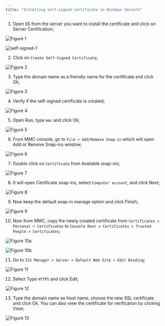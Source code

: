 ```yaml
---
title: "Installing self-signed certificate in Windows Servers"
---
```


1. Open IIS from the server you want to install the certificate and click on Server Certification;

![Figure 1](http://ntrezowan.github.com/images/self-signed-1.png)

![self-signed-1](self-signed-1.png)

2. Click on `Create Self-Signed Certificate`;

![Figure 2](http://ntrezowan.github.com/images/self-signed-2.png)

3. Type the domain name as a friendly name for the certificate and click Ok;

![Figure 3](http://ntrezowan.github.com/images/self-signed-3.png)

4. Verify if the self-signed certificate is created;

![Figure 4](http://ntrezowan.github.com/images/self-signed-4.png)

5. Open Run, type `mmc` and click Ok;

![Figure 5](http://ntrezowan.github.com/images/self-signed-5.png)

6. From MMC console, go to `File > Add/Remove Snap-in` which will open Add or Remove Snap-ins window;

![Figure 6](http://ntrezowan.github.com/images/self-signed-6.png)

7. Double click on `Certificate` from Available snap-ins;

![Figure 7](http://ntrezowan.github.com/images/self-signed-7.png)

8. It will open Certificate snap-ins, select `Computer account`, and click Next;

![Figure 8](http://ntrezowan.github.com/images/self-signed-8.png)

9. Now keep the default snap-in manage option and click Finish;

![Figure 9](http://ntrezowan.github.com/images/self-signed-9.png)

10. Now from MMC, copy the newly created certificate from `Certificates > Personal > Certificates` to `Console Root > Certificates > Trusted People > Certificates`;

![Figure 10a](http://ntrezowan.github.com/images/cfs1-self-signed-10a.png)


![Figure 10b](http://ntrezowan.github.com/images/self-signed-10b.png)

11. Go to `IIS Manager > Server > Default Web Site > Edit Binding`;

![Figure 11](http://ntrezowan.github.com/images/self-signed-11.png)

12. Select Type `HTTPS` and click Edit;

![Figure 12](http://ntrezowan.github.com/images/self-signed-12.png)

13. Type the domain name as Host name, choose the new SSL certificate and click Ok. You can also view the certificate for verification by clicking View;

![Figure 13](http://ntrezowan.github.com/images/self-signed-13.png)
